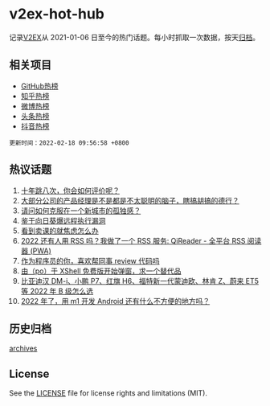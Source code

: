 # v2ex-hot-hub

 记录[V2EX](https://www.v2ex.com/)从 2021-01-06 日至今的热门话题。每小时抓取一次数据，按天[归档](archives)。
 
 ## 相关项目

- [GitHub热榜](https://github.com/lonnyzhang423/github-hot-hub)
- [知乎热榜](https://github.com/lonnyzhang423/zhihu-hot-hub)
- [微博热榜](https://github.com/lonnyzhang423/weibo-hot-hub)
- [头条热榜](https://github.com/lonnyzhang423/toutiao-hot-hub)
- [抖音热榜](https://github.com/lonnyzhang423/douyin-hot-hub)


 `更新时间：2022-02-18 09:56:58 +0800`

## 热议话题

1. [十年跳八次，你会如何评价呢？](https://www.v2ex.com/t/834420)
1. [大部分公司的产品经理是不是都是不太聪明的脑子，瞎搞胡搞的德行？](https://www.v2ex.com/t/834415)
1. [请问如何克服在一个新城市的孤独感？](https://www.v2ex.com/t/834506)
1. [鉴于向日葵爆远程执行漏洞](https://www.v2ex.com/t/834432)
1. [看到卖课的就焦虑怎么办](https://www.v2ex.com/t/834424)
1. [2022 还有人用 RSS 吗？我做了一个 RSS 服务: QiReader - 全平台 RSS 阅读器 (PWA)](https://www.v2ex.com/t/834418)
1. [作为程序员的你，喜欢帮同事 review 代码吗](https://www.v2ex.com/t/834509)
1. [由（po）于 XShell 免费版开始弹窗，求一个替代品](https://www.v2ex.com/t/834454)
1. [比亚迪汉 DM-i、小鹏 P7、红旗 H6、福特新一代蒙迪欧、林肯 Z、蔚来 ET5 等 2022 年 B 级怎么选](https://www.v2ex.com/t/834449)
1. [2022 年了，用 m1 开发 Android 还有什么不方便的地方吗？](https://www.v2ex.com/t/834423)

## 历史归档

[archives](archives)

## License

See the [LICENSE](LICENSE) file for license rights and limitations (MIT).
